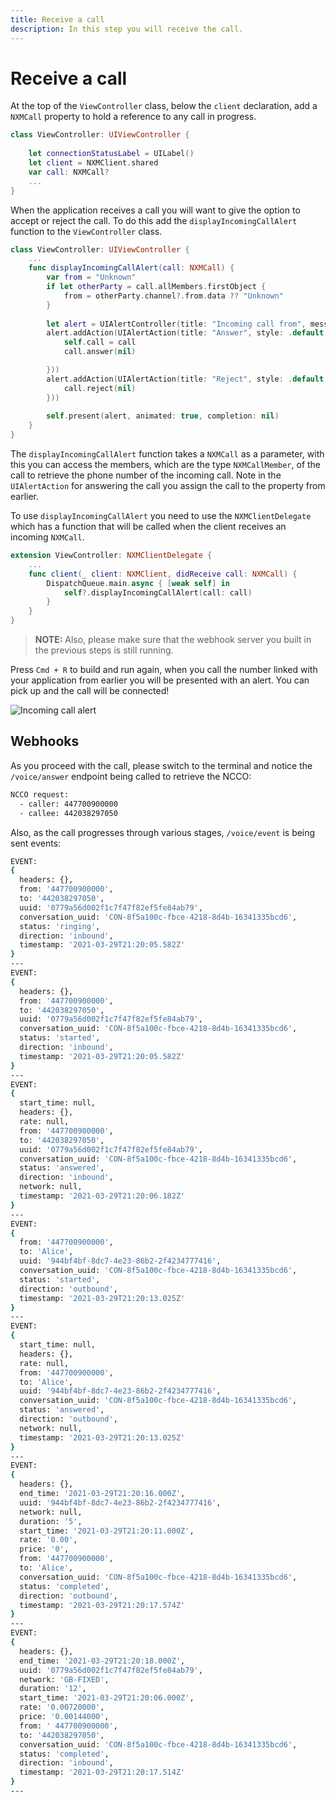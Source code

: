 ```yaml
---
title: Receive a call
description: In this step you will receive the call.
---
```


# Receive a call

At the top of the `ViewController` class, below the `client` declaration, add a `NXMCall` property to hold a reference to any call in progress.

```swift
class ViewController: UIViewController {
    
    let connectionStatusLabel = UILabel()
    let client = NXMClient.shared
    var call: NXMCall?
    ...
}
```

When the application receives a call you will want to give the option to accept or reject the call. To do this add the `displayIncomingCallAlert` function to the `ViewController` class.

```swift
class ViewController: UIViewController {
    ...
    func displayIncomingCallAlert(call: NXMCall) {
        var from = "Unknown"
        if let otherParty = call.allMembers.firstObject {
            from = otherParty.channel?.from.data ?? "Unknown"
        }
        
        let alert = UIAlertController(title: "Incoming call from", message: from, preferredStyle: .alert)
        alert.addAction(UIAlertAction(title: "Answer", style: .default, handler: { _ in
            self.call = call
            call.answer(nil)

        }))
        alert.addAction(UIAlertAction(title: "Reject", style: .default, handler: { _ in
            call.reject(nil)
        }))
        
        self.present(alert, animated: true, completion: nil)
    }
}
```
The `displayIncomingCallAlert` function takes a `NXMCall` as a parameter, with this you can access the members, which are the type `NXMCallMember`, of the call to retrieve the phone number of the incoming call. Note in the `UIAlertAction` for answering the call you assign the call to the property from earlier.

To use `displayIncomingCallAlert` you need to use the `NXMClientDelegate` which has a function that will be called when the client receives an incoming `NXMCall`.

```swift
extension ViewController: NXMClientDelegate {
    ...
    func client(_ client: NXMClient, didReceive call: NXMCall) {
        DispatchQueue.main.async { [weak self] in
            self?.displayIncomingCallAlert(call: call)
        }
    }
}
```

> **NOTE:** Also, please make sure that the webhook server you built in the previous steps is still running. 

Press `Cmd + R` to build and run again, when you call the number linked with your application from earlier you will be presented with an alert. You can pick up and the call will be connected!

![Incoming call alert](/meta/client-sdk/ios-phone-to-app/alert.png)

## Webhooks

As you proceed with the call, please switch to the terminal and notice the `/voice/answer` endpoint being called to retrieve the NCCO:

```bash
NCCO request:
  - caller: 447700900000
  - callee: 442038297050
```

Also, as the call progresses through various stages, `/voice/event` is being sent events:

```bash
EVENT:
{
  headers: {},
  from: '447700900000',
  to: '442038297050',
  uuid: '0779a56d002f1c7f47f82ef5fe84ab79',
  conversation_uuid: 'CON-8f5a100c-fbce-4218-8d4b-16341335bcd6',
  status: 'ringing',
  direction: 'inbound',
  timestamp: '2021-03-29T21:20:05.582Z'
}
---
EVENT:
{
  headers: {},
  from: '447700900000',
  to: '442038297050',
  uuid: '0779a56d002f1c7f47f82ef5fe84ab79',
  conversation_uuid: 'CON-8f5a100c-fbce-4218-8d4b-16341335bcd6',
  status: 'started',
  direction: 'inbound',
  timestamp: '2021-03-29T21:20:05.582Z'
}
---
EVENT:
{
  start_time: null,
  headers: {},
  rate: null,
  from: '447700900000',
  to: '442038297050',
  uuid: '0779a56d002f1c7f47f82ef5fe84ab79',
  conversation_uuid: 'CON-8f5a100c-fbce-4218-8d4b-16341335bcd6',
  status: 'answered',
  direction: 'inbound',
  network: null,
  timestamp: '2021-03-29T21:20:06.182Z'
}
---
EVENT:
{
  from: '447700900000',
  to: 'Alice',
  uuid: '944bf4bf-8dc7-4e23-86b2-2f4234777416',
  conversation_uuid: 'CON-8f5a100c-fbce-4218-8d4b-16341335bcd6',
  status: 'started',
  direction: 'outbound',
  timestamp: '2021-03-29T21:20:13.025Z'
}
---
EVENT:
{
  start_time: null,
  headers: {},
  rate: null,
  from: '447700900000',
  to: 'Alice',
  uuid: '944bf4bf-8dc7-4e23-86b2-2f4234777416',
  conversation_uuid: 'CON-8f5a100c-fbce-4218-8d4b-16341335bcd6',
  status: 'answered',
  direction: 'outbound',
  network: null,
  timestamp: '2021-03-29T21:20:13.025Z'
}
---
EVENT:
{
  headers: {},
  end_time: '2021-03-29T21:20:16.000Z',
  uuid: '944bf4bf-8dc7-4e23-86b2-2f4234777416',
  network: null,
  duration: '5',
  start_time: '2021-03-29T21:20:11.000Z',
  rate: '0.00',
  price: '0',
  from: '447700900000',
  to: 'Alice',
  conversation_uuid: 'CON-8f5a100c-fbce-4218-8d4b-16341335bcd6',
  status: 'completed',
  direction: 'outbound',
  timestamp: '2021-03-29T21:20:17.574Z'
}
---
EVENT:
{
  headers: {},
  end_time: '2021-03-29T21:20:18.000Z',
  uuid: '0779a56d002f1c7f47f82ef5fe84ab79',
  network: 'GB-FIXED',
  duration: '12',
  start_time: '2021-03-29T21:20:06.000Z',
  rate: '0.00720000',
  price: '0.00144000',
  from: ' 447700900000',
  to: '442038297050',
  conversation_uuid: 'CON-8f5a100c-fbce-4218-8d4b-16341335bcd6',
  status: 'completed',
  direction: 'inbound',
  timestamp: '2021-03-29T21:20:17.514Z'
}
---
```